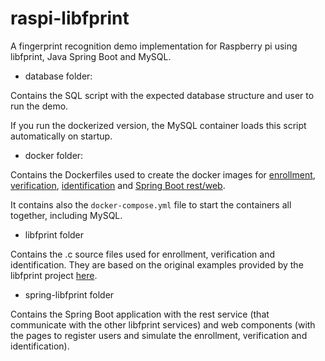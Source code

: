# raspi-libfprint
A fingerprint recognition demo implementation for Raspberry pi using libfprint, Java Spring Boot and MySQL.
* database folder:

Contains the SQL script with the expected database structure and user to run the demo.

If you run the dockerized version, the MySQL container loads this script automatically on startup. 

* docker folder:

Contains the Dockerfiles used to create the docker images for [enrollment](https://hub.docker.com/r/fabiobentoluiz/libfprint_enroll), [verification](https://hub.docker.com/r/fabiobentoluiz/libfprint_verify), [identification](https://hub.docker.com/r/fabiobentoluiz/libfprint_identify) and [Spring Boot rest/web](https://hub.docker.com/r/fabiobentoluiz/libfprint_web).

It contains also the `docker-compose.yml` file to start the containers all together, including MySQL.

* libfprint folder

Contains the .c source files used for enrollment, verification and identification. They are based on the original examples provided by the libfprint project [here](https://github.com/freedesktop/libfprint/tree/master/examples).

* spring-libfprint folder

Contains the Spring Boot application with the rest service (that communicate with the other libfprint services) and web components (with the pages to register users and simulate the enrollment, verification and identification).
#
#
